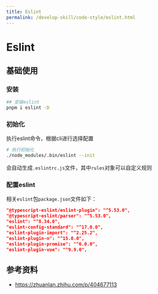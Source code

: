 ```yaml
---
title: Eslint
permalink: /develop-skill/code-style/eslint.html
---
```

# Eslint

## 基础使用

### 安装

```bash
## 安装eslint
pnpm i eslint -D
```

### 初始化

执行eslint命令，根据cli进行选择配置

```bash
# 执行初始化
./node_modules/.bin/eslint --init
```

会自动生成`.eslintrc.js`文件，其中`rules`对象可以自定义规则

### 配置eslint

相关`eslint`包`package.json`文件如下：

```package.json
"@typescript-eslint/eslint-plugin": "^5.53.0",
"@typescript-eslint/parser": "^5.53.0",
"eslint": "^8.34.0",
"eslint-config-standard": "^17.0.0",
"eslint-plugin-import": "^2.25.2",
"eslint-plugin-n": "^15.0.0",
"eslint-plugin-promise": "^6.0.0",
"eslint-plugin-vue": "^9.9.0",
```

## 参考资料

- <https://zhuanlan.zhihu.com/p/404677113>
